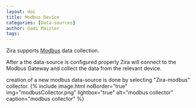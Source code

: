 ```yaml
---
layout: doc
title: Modbus Device
categories: [Data-sources]
author: Gadi Maizler
tags: 
---
```

Zira supports [Modbus](https://en.wikipedia.org/wiki/Modbus) data collection. 

After a the data-source is configured properly Zira will connect to the Modbus Gateway and collect the data from the relevant device.

creation of a new modbus data-source is done by selecting "Zira-modbus" collector.
{% include image.html noBorder="true" img="modbusCollector.png" lightbox="true" alt="modbus collector" caption="modbus collector" %}
